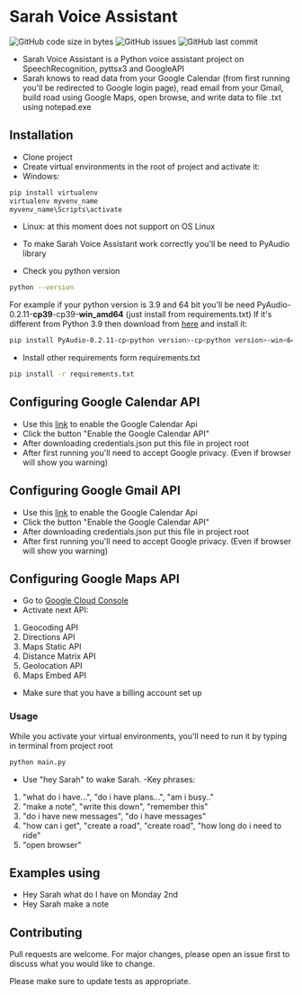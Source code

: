 # Sarah Voice Assistant
![GitHub code size in bytes](https://img.shields.io/github/languages/code-size/dannycrief/python-voice-assistant)
![GitHub issues](https://img.shields.io/github/issues/dannycrief/python-voice-assistant)
![GitHub last commit](https://img.shields.io/github/last-commit/dannycrief/python-voice-assistant)
- Sarah Voice Assistant is a Python voice assistant project on SpeechRecognition, pyttsx3 and GoogleAPI
- Sarah knows to read data from your Google Calendar (from first running you'll be redirected to Google login page), read email from your Gmail, build road using Google Maps, open browse, and write data to file .txt using notepad.exe

## Installation
- Clone project
- Create virtual environments in the root of project and activate it:
- Windows:
```bash
pip install virtualenv
virtualenv myvenv_name
myvenv_name\Scripts\activate
```
- Linux: at this moment does not support on OS Linux

- To make Sarah Voice Assistant work correctly you'll be need to PyAudio library
- Check you python version
```bash
python --version
```
For example if your python version is 3.9 and 64 bit you'll be need PyAudio-0.2.11-<b>cp39</b>-cp39-<b>win_amd64</b> (just install from requirements.txt)
If it's different from Python 3.9 then download from [here](https://www.lfd.uci.edu/~gohlke/pythonlibs/#pyaudio) and install it:
```bash
pip install PyAudio-0.2.11-cp<python version>-cp<python version>-win<64 or 32 bit>.whl
```
- Install other requirements form requirements.txt
```bash
pip install -r requirements.txt
```
## Configuring Google Calendar API
- Use this [link](https://developers.google.com/calendar/quickstart/python) to enable the Google Calendar Api
- Click the button "Enable the Google Calendar API"
- After downloading credentials.json put this file in project root
- After first running you'll need to accept Google privacy. (Even if browser will show you warning)

## Configuring Google  Gmail API
- Use this [link](https://developers.google.com/gmail/api/quickstart/python) to enable the Google Calendar Api
- Click the button "Enable the Google Calendar API"
- After downloading credentials.json put this file in project root
- After first running you'll need to accept Google privacy. (Even if browser will show you warning)

## Configuring Google  Maps API
- Go to [Google Cloud Console](https://console.cloud.google.com/)
- Activate next API:
1. Geocoding API
2. Directions API
3. Maps Static API
4. Distance Matrix API
5. Geolocation API
6. Maps Embed API
- Make sure that you have a billing account set up

### Usage
While you activate your virtual environments, you'll need to run it by typing in terminal from project root
```bash
python main.py
```
- Use "hey Sarah" to wake Sarah.
-Key phrases:
 1. "what do i have...", "do i have plans...", "am i busy.."
 2. "make a note", "write this down", "remember this"
 3. "do i have new messages", "do i have messages"
 4. "how can i get", "create a road", "create road", "how long do i need to ride"
 5. "open browser"
## Examples using
- Hey Sarah what do I have on Monday 2nd
- Hey Sarah make a note
## Contributing
Pull requests are welcome. For major changes, please open an issue first to discuss what you would like to change.

Please make sure to update tests as appropriate.
